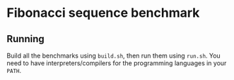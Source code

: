 # Fibonacci sequence benchmark

## Running

Build all the benchmarks using `build.sh`, then run them using `run.sh`. You
need to have interpreters/compilers for the programming languages in your
`PATH`.
